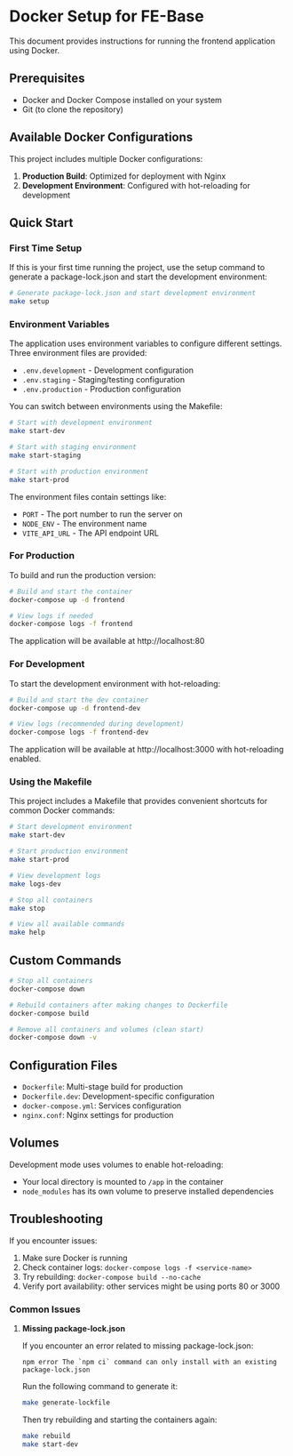 # Docker Setup for FE-Base

This document provides instructions for running the frontend application using Docker.

## Prerequisites

- Docker and Docker Compose installed on your system
- Git (to clone the repository)

## Available Docker Configurations

This project includes multiple Docker configurations:

1. **Production Build**: Optimized for deployment with Nginx
2. **Development Environment**: Configured with hot-reloading for development

## Quick Start

### First Time Setup

If this is your first time running the project, use the setup command to generate a package-lock.json and start the development environment:

```bash
# Generate package-lock.json and start development environment
make setup
```

### Environment Variables

The application uses environment variables to configure different settings. Three environment files are provided:

- `.env.development` - Development configuration
- `.env.staging` - Staging/testing configuration
- `.env.production` - Production configuration

You can switch between environments using the Makefile:

```bash
# Start with development environment
make start-dev

# Start with staging environment
make start-staging

# Start with production environment
make start-prod
```

The environment files contain settings like:
- `PORT` - The port number to run the server on
- `NODE_ENV` - The environment name
- `VITE_API_URL` - The API endpoint URL

### For Production

To build and run the production version:

```bash
# Build and start the container
docker-compose up -d frontend

# View logs if needed
docker-compose logs -f frontend
```

The application will be available at http://localhost:80

### For Development

To start the development environment with hot-reloading:

```bash
# Build and start the dev container
docker-compose up -d frontend-dev

# View logs (recommended during development)
docker-compose logs -f frontend-dev
```

The application will be available at http://localhost:3000 with hot-reloading enabled.

### Using the Makefile

This project includes a Makefile that provides convenient shortcuts for common Docker commands:

```bash
# Start development environment
make start-dev

# Start production environment
make start-prod

# View development logs
make logs-dev

# Stop all containers
make stop

# View all available commands
make help
```

## Custom Commands

```bash
# Stop all containers
docker-compose down

# Rebuild containers after making changes to Dockerfile
docker-compose build

# Remove all containers and volumes (clean start)
docker-compose down -v
```

## Configuration Files

- `Dockerfile`: Multi-stage build for production
- `Dockerfile.dev`: Development-specific configuration
- `docker-compose.yml`: Services configuration
- `nginx.conf`: Nginx settings for production

## Volumes

Development mode uses volumes to enable hot-reloading:
- Your local directory is mounted to `/app` in the container
- `node_modules` has its own volume to preserve installed dependencies

## Troubleshooting

If you encounter issues:

1. Make sure Docker is running
2. Check container logs: `docker-compose logs -f <service-name>`
3. Try rebuilding: `docker-compose build --no-cache`
4. Verify port availability: other services might be using ports 80 or 3000

### Common Issues

1. **Missing package-lock.json**
   
   If you encounter an error related to missing package-lock.json:
   ```
   npm error The `npm ci` command can only install with an existing package-lock.json
   ```
   
   Run the following command to generate it:
   ```bash
   make generate-lockfile
   ```
   
   Then try rebuilding and starting the containers again:
   ```bash
   make rebuild
   make start-dev
   ```
